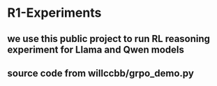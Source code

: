 # R1-Experiments
## we use this public project to run RL reasoning experiment for Llama and Qwen models
## source code from willccbb/grpo_demo.py
